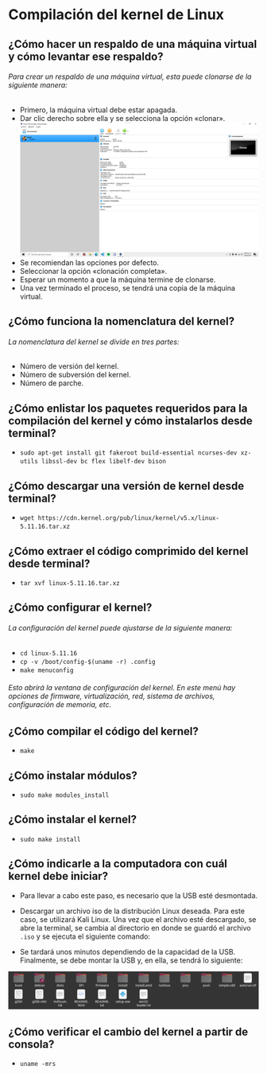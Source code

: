 # Compilación del kernel de Linux

## ¿Cómo hacer un respaldo de una máquina virtual y cómo levantar ese respaldo?
###### Para crear un respaldo de una máquina virtual, esta puede clonarse de la siguiente manera:
* Primero, la máquina virtual debe estar apagada.
* Dar clic derecho sobre ella y se selecciona la opción «clonar».
![alt text](https://github.com/danny-blip/P3/blob/main/a1.png "a1")
* Se recomiendan las opciones por defecto.
* Seleccionar la opción «clonación completa».
* Esperar un momento a que la máquina termine de clonarse.
* Una vez terminado el proceso, se tendrá una copia de la máquina virtual.

## ¿Cómo funciona la nomenclatura del kernel?
###### La nomenclatura del kernel se divide en tres partes:
* Número de versión del kernel.
* Número de subversión del kernel.
* Número de parche.

## ¿Cómo enlistar los paquetes requeridos para la compilación del kernel y cómo instalarlos desde terminal?
* `sudo apt-get install git fakeroot build-essential ncurses-dev xz-utils libssl-dev bc flex libelf-dev bison`

## ¿Cómo descargar una versión de kernel desde terminal?
* `wget https://cdn.kernel.org/pub/linux/kernel/v5.x/linux-5.11.16.tar.xz`

## ¿Cómo extraer el código comprimido del kernel desde terminal?
* `tar xvf linux-5.11.16.tar.xz`

## ¿Cómo configurar el kernel?
###### La configuración del kernel puede ajustarse de la siguiente manera:
* `cd linux-5.11.16`
* `cp -v /boot/config-$(uname -r) .config`
* `make menuconfig`
###### Esto abrirá la ventana de configuración del kernel. En este menú hay opciones de firmware, virtualización, red, sistema de archivos, configuración de memoria, etc.

## ¿Cómo compilar el código del kernel?
* `make`

## ¿Cómo instalar módulos?
* `sudo make modules_install`

## ¿Cómo instalar el kernel?
* `sudo make install`

## ¿Cómo indicarle a la computadora con cuál kernel debe iniciar?
* Para llevar a cabo este paso, es necesario que la USB esté desmontada.
* Descargar un archivo iso de la distribución Linux deseada. Para este caso, se utilizará Kali Linux. Una vez que el archivo esté descargado, se abre la terminal, se cambia al directorio en donde se guardó el archivo `.iso` y se ejecuta el siguiente comando:



* Se tardará unos minutos dependiendo de la capacidad de la USB. Finalmente, se debe montar la USB y, en ella, se tendrá lo siguiente:

![alt text](https://github.com/danny-blip/NobleTeam/blob/main/10B.png "10b")

## ¿Cómo verificar el cambio del kernel a partir de consola?
* `uname -mrs`
